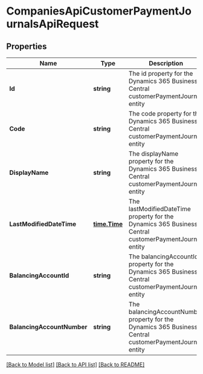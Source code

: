 # CompaniesApiCustomerPaymentJournalsApiRequest

## Properties
Name | Type | Description | Notes
------------ | ------------- | ------------- | -------------
**Id** | **string** | The id property for the Dynamics 365 Business Central customerPaymentJournal entity | [optional] [default to null]
**Code** | **string** | The code property for the Dynamics 365 Business Central customerPaymentJournal entity | [optional] [default to null]
**DisplayName** | **string** | The displayName property for the Dynamics 365 Business Central customerPaymentJournal entity | [optional] [default to null]
**LastModifiedDateTime** | [**time.Time**](time.Time.md) | The lastModifiedDateTime property for the Dynamics 365 Business Central customerPaymentJournal entity | [optional] [default to null]
**BalancingAccountId** | **string** | The balancingAccountId property for the Dynamics 365 Business Central customerPaymentJournal entity | [optional] [default to null]
**BalancingAccountNumber** | **string** | The balancingAccountNumber property for the Dynamics 365 Business Central customerPaymentJournal entity | [optional] [default to null]

[[Back to Model list]](../README.md#documentation-for-models) [[Back to API list]](../README.md#documentation-for-api-endpoints) [[Back to README]](../README.md)



